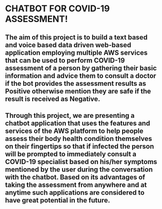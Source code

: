 # CHATBOT FOR COVID-19 ASSESSMENT!


## The aim of this project is to build a text based and voice based data driven web-based application employing multiple AWS services that can be used to perform COVID-19 assessment of a person by gathering their basic information and advice them to consult a doctor if the bot provides the assessment results as Positive otherwise mention they are safe if the result is received as Negative.

## Through this project, we are presenting a chatbot application that uses the features and services of the AWS platform to help people assess their body health condition themselves on their fingertips so that if infected the person will be prompted to immediately consult a COVID-19 specialist based on his/her symptoms mentioned by the user during the conversation with the chatbot. Based on its advantages of taking the assessment from anywhere and at anytime such applications are considered to have great potential in the future.





